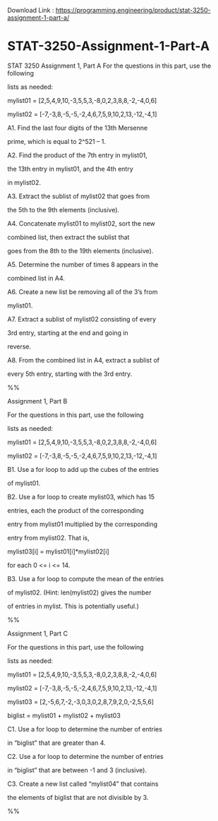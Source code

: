 Download Link : https://programming.engineering/product/stat-3250-assignment-1-part-a/

# STAT-3250-Assignment-1-Part-A
STAT 3250 Assignment 1, Part A
For the questions in this part, use the following

lists as needed:

mylist01 = [2,5,4,9,10,-3,5,5,3,-8,0,2,3,8,8,-2,-4,0,6]

mylist02 = [-7,-3,8,-5,-5,-2,4,6,7,5,9,10,2,13,-12,-4,1]

A1. Find the last four digits of the 13th Mersenne

prime, which is equal to 2^521 – 1.

A2. Find the product of the 7th entry in mylist01,

the 13th entry in mylist01, and the 4th entry

in mylist02.

A3. Extract the sublist of mylist02 that goes from

the 5th to the 9th elements (inclusive).

A4. Concatenate mylist01 to mylist02, sort the new

combined list, then extract the sublist that

goes from the 8th to the 19th elements (inclusive).

A5. Determine the number of times 8 appears in the

combined list in A4.

A6. Create a new list be removing all of the 3’s from

mylist01.

A7. Extract a sublist of mylist02 consisting of every

3rd entry, starting at the end and going in

reverse.

A8. From the combined list in A4, extract a sublist of

every 5th entry, starting with the 3rd entry.

%%

Assignment 1, Part B

For the questions in this part, use the following

lists as needed:

mylist01 = [2,5,4,9,10,-3,5,5,3,-8,0,2,3,8,8,-2,-4,0,6]

mylist02 = [-7,-3,8,-5,-5,-2,4,6,7,5,9,10,2,13,-12,-4,1]

B1. Use a for loop to add up the cubes of the entries

of mylist01.

B2. Use a for loop to create mylist03, which has 15

entries, each the product of the corresponding

entry from mylist01 multiplied by the corresponding

entry from mylist02. That is,

mylist03[i] = mylist01[i]*mylist02[i]

for each 0 <= i <= 14.

B3. Use a for loop to compute the mean of the entries

of mylist02. (Hint: len(mylist02) gives the number

of entries in mylist. This is potentially useful.)

%%

Assignment 1, Part C

For the questions in this part, use the following

lists as needed:

mylist01 = [2,5,4,9,10,-3,5,5,3,-8,0,2,3,8,8,-2,-4,0,6]

mylist02 = [-7,-3,8,-5,-5,-2,4,6,7,5,9,10,2,13,-12,-4,1]

mylist03 = [2,-5,6,7,-2,-3,0,3,0,2,8,7,9,2,0,-2,5,5,6]

biglist = mylist01 + mylist02 + mylist03

C1. Use a for loop to determine the number of entries

in “biglist” that are greater than 4.

C2. Use a for loop to determine the number of entries

in “biglist” that are between -1 and 3 (inclusive).

C3. Create a new list called “mylist04” that contains

the elements of biglist that are not divisible by 3.

%%
